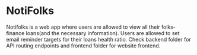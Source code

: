 
# NotiFolks 
Notifolks is a web app where users are allowed to view all their folks-finance loans(and the necessary information). Users are allowed to set email reminder targets for their loans health ratio. Check backend folder for API routing endpoints and frontend folder for website frontend.